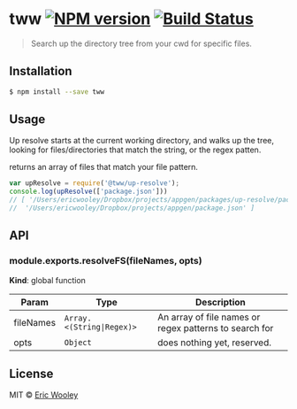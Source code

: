 # tww [![NPM version](https://badge.fury.io/js/@tww/up-resolve.svg)](https://npmjs.org/package/tww) [![Build Status](https://travis-ci.org/Eric%20Wooley/tww.svg?branch=master)](https://travis-ci.org/Eric%20Wooley/tww)

> Search up the directory tree from your cwd for specific files.

## Installation

```sh
$ npm install --save tww
```

## Usage

Up resolve starts at the current working directory, and walks up the tree, looking for files/directories that match the string, or the regex patten. 

returns an array of files that match your file pattern.
```js
var upResolve = require('@tww/up-resolve');
console.log(upResolve(['package.json']))
// [ '/Users/ericwooley/Dropbox/projects/appgen/packages/up-resolve/package.json',
//  '/Users/ericwooley/Dropbox/projects/appgen/package.json' ]
```

## API
<a name="resolveFS"></a>

### module.exports.resolveFS(fileNames, opts)
**Kind**: global function

| Param | Type | Description |
| --- | --- | --- |
| fileNames | <code>Array.&lt;(String\|Regex)&gt;</code> | An array of file names or regex patterns to search for |
| opts | <code>Object</code> | does nothing yet, reserved. |


## License

MIT © [Eric Wooley](github.com/ericwooley)
